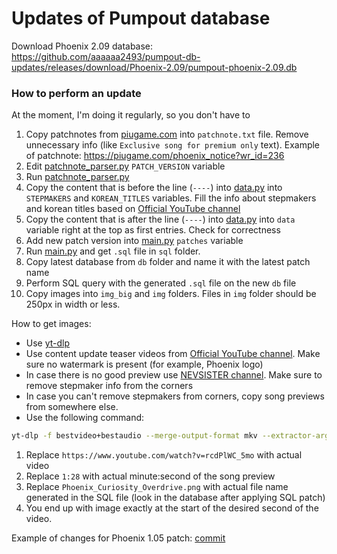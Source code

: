 # Updates of Pumpout database

Download Phoenix 2.09 database: https://github.com/aaaaaa2493/pumpout-db-updates/releases/download/Phoenix-2.09/pumpout-phoenix-2.09.db

### How to perform an update 
At the moment, I'm doing it regularly, so you don't have to

1. Copy patchnotes from [piugame.com](piugame.com) into `patchnote.txt` file. Remove unnecessary info (like `Exclusive song for premium only` text). Example of patchnote: https://piugame.com/phoenix_notice?wr_id=236
2. Edit [patchnote_parser.py](patchnote_parser.py) `PATCH_VERSION` variable
3. Run [patchnote_parser.py](patchnote_parser.py)
4. Copy the content that is before the line (`----`) into [data.py](data.py) into `STEPMAKERS` and `KOREAN_TITLES` variables. Fill the info about stepmakers and korean titles based on [Official YouTube channel](https://www.youtube.com/@PUMPITUPOfficial)
5. Copy the content that is after the line (`----`) into [data.py](data.py) into `data` variable right at the top as first entries. Check for correctness
6. Add new patch version into [main.py](main.py) `patches` variable
7. Run [main.py](main.py) and get `.sql` file in `sql` folder.
8. Copy latest database from `db` folder and name it with the latest patch name
9. Perform SQL query with the generated `.sql` file on the new `db` file
10. Copy images into `img_big` and `img` folders. Files in `img` folder should be 250px in width or less.

How to get images:
- Use [yt-dlp](https://github.com/yt-dlp/yt-dlp)
- Use content update teaser videos from [Official YouTube channel](https://www.youtube.com/@PUMPITUPOfficial). Make sure no watermark is present (for example, Phoenix logo)
- In case there is no good preview use [NEVSISTER channel](https://www.youtube.com/@NEVSISTER). Make sure to remove stepmaker info from the corners
- In case you can't remove stepmakers from corners, copy song previews from somewhere else.
- Use the following command:
```bash
yt-dlp -f bestvideo+bestaudio --merge-output-format mkv --extractor-args youtube:player_client=android -o 1.mkv https://www.youtube.com/watch?v=rcdPlWC_5mo && ffmpeg -ss 1:28 -i 1.mkv -vframes 1 Phoenix_Curiosity_Overdrive.png && rm 1.mkv
```
1. Replace `https://www.youtube.com/watch?v=rcdPlWC_5mo` with actual video
2. Replace `1:28` with actual minute:second of the song preview
3. Replace `Phoenix_Curiosity_Overdrive.png` with actual file name generated in the SQL file (look in the database after applying SQL patch)
4. You end up with image exactly at the start of the desired second of the video.

Example of changes for Phoenix 1.05 patch: [commit](https://github.com/aaaaaa2493/pumpout-db-updates/commit/345732013181cad314ff54afce22eb6a9c7c78c9)
